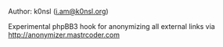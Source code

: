 Author: k0nsl (i.am@k0nsl.org)

Experimental phpBB3 hook for anonymizing all external links via http://anonymizer.mastrcoder.com
